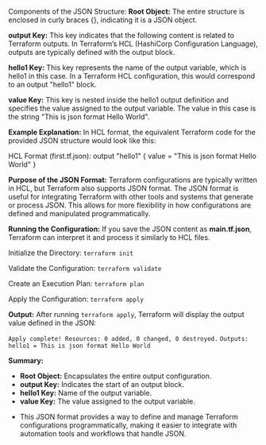 Components of the JSON Structure:
**Root Object:**
The entire structure is enclosed in curly braces {}, indicating it is a JSON object.

**output Key:**
This key indicates that the following content is related to Terraform outputs. In Terraform’s HCL (HashiCorp Configuration Language), outputs are typically defined with the output block.

**hello1 Key:**
This key represents the name of the output variable, which is hello1 in this case. In a Terraform HCL configuration, this would correspond to an output "hello1" block.

**value Key:**
This key is nested inside the hello1 output definition and specifies the value assigned to the output variable. The value in this case is the string "This is json format Hello World".

**Example Explanation:**
In HCL format, the equivalent Terraform code for the provided JSON structure would look like this:

HCL Format (first.tf.json):
output "hello1" {
  value = "This is json format Hello World"
}

**Purpose of the JSON Format:**
Terraform configurations are typically written in HCL, but Terraform also supports JSON format. The JSON format is useful for integrating Terraform with other tools and systems that generate or process JSON. This allows for more flexibility in how configurations are defined and manipulated programmatically.

**Running the Configuration:**
If you save the JSON content as **main.tf.json**, Terraform can interpret it and process it similarly to HCL files.

Initialize the Directory:
`terraform init`

Validate the Configuration:
`terraform validate`

Create an Execution Plan:
`terraform plan`

Apply the Configuration:
`terraform apply`

**Output:**
After running `terraform apply`, Terraform will display the output value defined in the JSON:

`Apply complete! Resources: 0 added, 0 changed, 0 destroyed.`
`Outputs:`
`hello1 = This is json format Hello World`

**Summary:**
* **Root Object:** Encapsulates the entire output configuration.
* **output Key:** Indicates the start of an output block.
* **hello1 Key:** Name of the output variable.
* **value Key:** The value assigned to the output variable.

- This JSON format provides a way to define and manage Terraform configurations programmatically, making it easier to integrate with automation tools and workflows that handle JSON.
